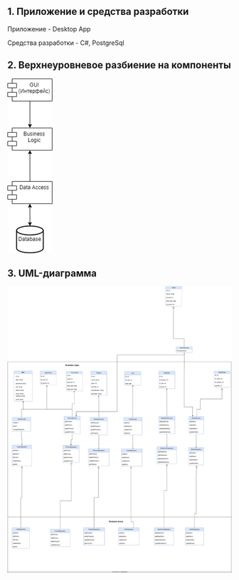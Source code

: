 ## 1. Приложение и средства разработки

Приложение - Desktop App

Средства разработки - C#, PostgreSql

## 2. Верхнеуровневое разбиение на компоненты

![Диаграмма разбиения на компоненты](./img/pic_1.png)

## 3. UML-диаграмма

![UML диаграмма компонента доступа к данным](./img/pic_2.svg)